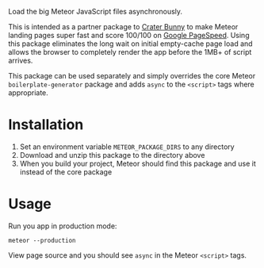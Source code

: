 Load the big Meteor JavaScript files asynchronously.

This is intended as a partner package to [Crater Bunny](https://github.com/nolandg/meteor-crater-bunny)
to make Meteor landing pages super fast and score 100/100 on [Google PageSpeed](https://developers.google.com/speed/pagespeed/insights/).
Using this package eliminates the long wait on initial empty-cache page load and allows the browser
to completely render the app before the 1MB+ of script arrives.

This package can be used separately and simply overrides the core Meteor `boilerplate-generator` package and
adds `async` to the `<script>` tags where appropriate.

# Installation
1. Set an environment variable `METEOR_PACKAGE_DIRS` to any directory
1. Download and unzip this package to the directory above
1. When you build your project, Meteor should find this package and use it instead of the core package

# Usage
Run you app in production mode:
````
meteor --production
````
View page source and you should see `async` in the Meteor `<script>` tags.
